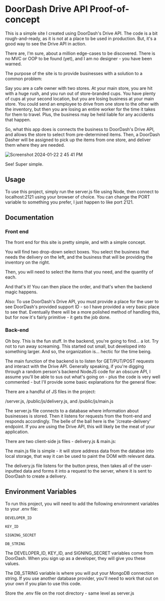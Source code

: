 
# DoorDash Drive API Proof-of-concept

This is a simple site I created using DoorDash's Drive API. The code is a bit rough-and-ready, as it is not at a place to be used in production. But, it's a good way to see the Drive API in action.

There are, I'm sure, about a million edge-cases to be discovered. There is no MVC or OOP to be found (yet), and I am no designer - you have been warned.

The purpose of the site is to provide businesses with a solution to a common problem:

Say you are a cafe owner with two stores. At your main store, you are hit with a huge rush, and you run out of store-branded cups. You have plenty of cups at your second location, but you are losing business at your main store. You could send an employee to drive from one store to the other with the inventory, but then you are losing an entire worker for the time it takes for them to travel. Plus, the business may be held liable for any accidents that happen. 

So, what this app does is connects the business to DoorDash's Drive API, and allows the store to select from pre-determined items. Then, a DoorDash Dasher will be assigned to pick up the items from one store, and deliver them where they are needed.

![Screenshot 2024-01-22 2 45 41 PM](https://github.com/jamespeeler/business-branch-delivery-service/assets/44689036/d63cba6a-e5c7-4a01-8542-b61389712622)

See! Super simple.

## Usage

To use this project, simply run the server.js file using Node, then connect to localhost:2121 using your browser of choice. You can change the PORT variable to something you prefer, I just happen to like port 2121.


## Documentation

### Front end

The front end for this site is pretty simple, and with a simple concept. 

You will find two drop-down select boxes. You select the business that needs the delivery on the left, and the business that will be providing the inventory on the right.

Then, you will need to select the items that you need, and the quantity of each.

And that's it! You can then place the order, and that's when the backend magic happens.

Also: To use DoorDash's Drive API, you must provide a place for the user to see DoorDash's provided support ID - so I have provided a very basic place to see that. Eventually there will be a more polished method of handling this, but for now it's fairly primitive - it gets the job done.

### Back-end

Oh boy. This is the fun stuff. In the backend, you're going to find... a lot. Try not to run away screaming. This started out small, but developed into something larger. And so, the organization is... hectic for the time being.

The main function of the backend is to listen for GET/PUT/POST requests and interact with the Drive API. Generally speaking, if you're digging through a random person's backend NodeJS code for an obscure API, I assume you'll be able to sus out what's going on - plus the code is very well commented - but I'll provide some basic explanations for the general flow:

There are a handful of JS files in the project:

/server.js, /public/js/delivery.js, and /public/js/main.js

The server.js file connects to a database where information about businesses is stored. Then it listens for requests from the front-end and responds accordingly. The belle of the ball here is the '/create-delivery' endpoint. If you are using the Drive API, this will likely be the meat of your application.

There are two client-side js files - delivery.js & main.js: 

The main.js file is simple - it will store address data from the databse into local storage, that way it can be used to paint the DOM with relevant data. 

The delivery.js file listens for the button press, then takes all of the user-inputted data and forms it into a request to the server, where it is sent to DoorDash to create a delivery.
## Environment Variables

To run this project, you will need to add the following environment variables to your .env file:

`DEVELOPER_ID` 

`KEY_ID`

`SIGNING_SECRET`

`DB_STRING`

The DEVELOPER_ID, KEY_ID, and SIGNING_SECRET variables come from DoorDash. When you sign up as a developer, they will give you these values.

The DB_STRING variable is where you will put your MongoDB connection string. If you use another database provider, you'll need to work that out on your own if you plan to use this code.

Store the .env file on the root directory - same level as server.js
